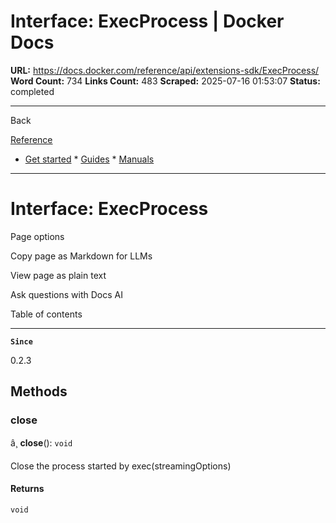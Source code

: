 # Interface: ExecProcess | Docker Docs

**URL:** https://docs.docker.com/reference/api/extensions-sdk/ExecProcess/
**Word Count:** 734
**Links Count:** 483
**Scraped:** 2025-07-16 01:53:07
**Status:** completed

---

Back

[Reference](https://docs.docker.com/reference/)

  * [Get started](https://docs.docker.com/get-started/)   * [Guides](https://docs.docker.com/guides/)   * [Manuals](https://docs.docker.com/manuals/)

* * *

# Interface: ExecProcess

Page options

Copy page as Markdown for LLMs

View page as plain text

Ask questions with Docs AI

Table of contents

* * *

**`Since`**

0.2.3

## Methods

### close

â¸ **close**\(\): `void`

Close the process started by exec\(streamingOptions\)

#### Returns

`void`